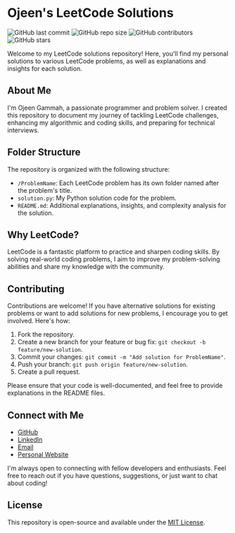 # Ojeen's LeetCode Solutions

![GitHub last commit](https://img.shields.io/github/last-commit/ojeengammah/LeetCode-Solutions)
![GitHub repo size](https://img.shields.io/github/repo-size/ojeengammah/LeetCode-Solutions)
![GitHub contributors](https://img.shields.io/github/contributors/ojeengammah/LeetCode-Solutions)
![GitHub stars](https://img.shields.io/github/stars/ojeengammah/LeetCode-Solutions?style=social)

Welcome to my LeetCode solutions repository! Here, you'll find my personal solutions to various LeetCode problems, as well as explanations and insights for each solution.

## About Me

I'm Ojeen Gammah, a passionate programmer and problem solver. I created this repository to document my journey of tackling LeetCode challenges, enhancing my algorithmic and coding skills, and preparing for technical interviews.

## Folder Structure

The repository is organized with the following structure:

  - `/ProblemName`: Each LeetCode problem has its own folder named after the problem's title.
  - `solution.py`: My Python solution code for the problem.
  - `README.md`: Additional explanations, insights, and complexity analysis for the solution.

## Why LeetCode?

LeetCode is a fantastic platform to practice and sharpen coding skills. By solving real-world coding problems, I aim to improve my problem-solving abilities and share my knowledge with the community.

## Contributing

Contributions are welcome! If you have alternative solutions for existing problems or want to add solutions for new problems, I encourage you to get involved. Here's how:

1. Fork the repository.
2. Create a new branch for your feature or bug fix: `git checkout -b feature/new-solution`.
3. Commit your changes: `git commit -m "Add solution for ProblemName"`.
4. Push your branch: `git push origin feature/new-solution`.
5. Create a pull request.

Please ensure that your code is well-documented, and feel free to provide explanations in the README files.

## Connect with Me

- [GitHub](https://github.com/ojeengammah)
- [LinkedIn](https://www.linkedin.com/in/ojeengammah/)
- [Email](mailto:ogammah@Ucsd.edu)
- [Personal Website](https://www.ojeengammah.com)

I'm always open to connecting with fellow developers and enthusiasts. Feel free to reach out if you have questions, suggestions, or just want to chat about coding!

## License

This repository is open-source and available under the [MIT License](LICENSE).
